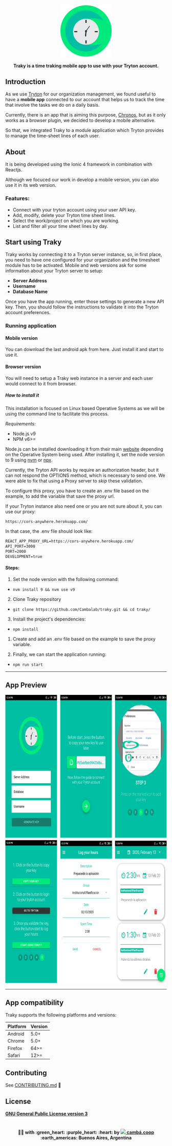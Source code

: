 <div align="center">
    <img align="center" width="160" src="docs/images/favicon.png" alt="Traky logo" />
<h4 align="center">Traky is a time traking mobile app to use with your Tryton account.</h4>
</div>

## Introduction

As we use [Tryton](https://www.tryton.org/) for our organization management, we found useful to have a **mobile app** connected to our account that helps us to track the time that involve the tasks we do on a daily basis.

Currently, there is an app that is aiming this purpose, [Chronos](https://addons.mozilla.org/es/firefox/addon/tryton-chronos/), but as it only works as a browser plugin, we decided to develop a mobile alternative.

So that, we integrated Traky to a module application which Tryton provides to manage the time-sheet lines of each user.

## About

It is being developed using the Ionic 4 framework in combination with Reactjs.

Although we focuced our work in develop a mobile version, you can also use it in its web version.

### **Features**:

- Connect with your tryton account using your user API key.
- Add, modify, delete your Tryton time sheet lines.
- Select the work/project on which you are working.
- List and filter all your time sheet lines by day.

## Start using Traky

Traky works by connecting it to a Tryton server instance, so, in first place, you need to have one configured for your organization and the timesheet module has to be activated.
Mobile and web versions ask for some information about your Tryton server to setup:

- **Server Address**
- **Username**
- **Database Name**

Once you have the app running, enter those settings to generate a new API key. Then, you should follow the instructions to validate it into the Tryton account preferences.

### Running application

#### Mobile version

You can download the last android apk from here. Just install it and start to use it.

#### Browser version

You will need to setup a Traky web instance in a server and each user would connect to it from browser.

##### How to install it

This installation is focused on Linux based Operative Systems as we will be using the command line to facilitate this process.

_Requirements:_

- Node.js v9
- NPM v6>=

Node.js can be installed downloading it from their main [website](https://nodejs.org/en/) depending on the Operative System being used. After installing it, set the node version to 9 using [nvm](https://github.com/nvm-sh/nvm/blob/master/README.md) or [npx](https://www.npmjs.com/package/npx).

Currently, the Tryton API works by require an authorization header, but it can not respond the OPTIONS method, which is necessary to send one.
We were able to fix that using a Proxy server to _skip_ these validation.

To configure this proxy, you have to create an .env file based on the example, to add the variable that save the proxy url.

If your Tryton instance also need one or you are not sure about it, you can use our proxy:

```
https://cors-anywhere.herokuapp.com/
```

In that case, the .env file should look like:

```
REACT_APP_PROXY_URL=https://cors-anywhere.herokuapp.com/
API_PORT=3000
PORT=2000
DEVELOPMENT=true
```

#### Steps:

1. Set the node version with the following command:

- `nvm install 9 && nvm use v9`

2. Clone Traky repository

- `git clone https://github.com/Cambalab/traky.git && cd traky/`

3. Install the project's dependencies:

- `npm install`

1. Create and add an .env file based on the example to save the proxy variable.

2. Finally, we can start the application running:

- `npm run start`

---

## App Preview

<div align="center">
    <img width="800" height="900" src="docs/images/imagestraky.png" alt="preview traky" />
</div>

---

## App compatibility

Traky supports the following platforms and versions:

| Platform | Version |
| -------- | ------- |
| Android  | 5.0+    |
| Chrome   | 5.0+    |
| Firefox  | 64>=    |
| Safari   | 12>=    |

## Contributing

See [CONTRIBUTING.md](CONTRIBUTING.md) :tada:

## License

[**GNU General Public License version 3**](https://opensource.org/licenses/GPL-3.0)

# <Divider>

<div align="center">
  <strong>👩‍💻 with :green_heart: :purple_heart: :heart: by <a href="https://camba.coop" target="_blank" rel="noopener noreferrer"><img width="20" src="http://camba.coop/assets/signature/no_text_logo.png" /> cambá.coop</a> :earth_americas: Buenos Aires, Argentina
  </strong>
</div>
